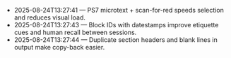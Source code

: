 <!-- status: stub; target: 150+ words -->
<!-- status: stub; target: 150+ words -->
<!-- status: stub; target: 150+ words -->
<!-- status: stub; target: 150+ words -->
<!-- status: stub; target: 150+ words -->
- 2025-08-24T13:27:41 — PS7 microtext + scan-for-red speeds selection and reduces visual load.
- 2025-08-24T13:27:43 — Block IDs with datestamps improve etiquette cues and human recall between sessions.
- 2025-08-24T13:27:44 — Duplicate section headers and blank lines in output make copy-back easier.






